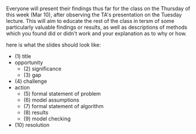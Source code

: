 Everyone will present their findings thus far for the class on the Thursday of this week (Mar 10), after observing the TA's
presentation on the Tuesday lecture. This will aim to educate the rest of the class in tersm of some particularly valuable findings
or results, as well as descriptions of methods which you found did or didn't work and your explanation as to why or how.

here is what the slides should look like:
- (1) title
-  opportunity
	- (2) significance
	- (3) gap
- (4) challenge
- action
	- (5) formal statement of problem
	- (6) model assumptions
  	- (7) formal statement of algorithm
	- (8) results
	- (9) model checking
- (10) resolution 
